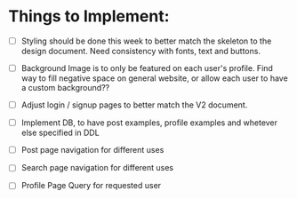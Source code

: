 # Things to Implement:

- [ ] Styling should be done this week to better match the skeleton to the design document. Need consistency with fonts, text and buttons.
- [ ] Background Image is to only be featured on each user's profile. Find way to fill negative space on general website, or allow each user to have a custom background??
- [ ] Adjust login / signup pages to better match the V2 document.
- [ ] Implement DB, to have post examples, profile examples and whetever else specified in DDL


- [ ] Post page navigation for different uses 
- [ ] Search page navigation for different uses 
- [ ] Profile Page Query for requested user